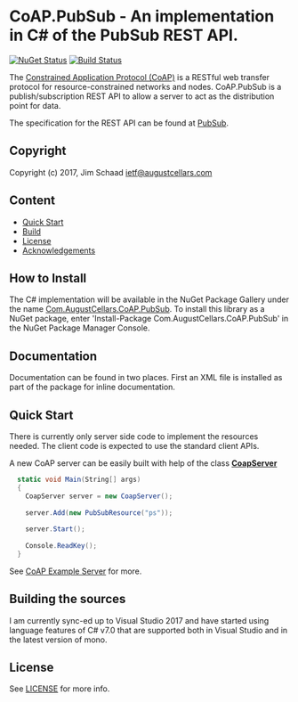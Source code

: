 # CoAP.PubSub - An implementation in C# of the PubSub REST API.

[![NuGet Status](https://img.shields.io/nuget/v/Com.AugustCellars.CoAP.png)](https://www.nuget.org/packages/Com.AugustCellars.CoAP)
[![Build Status](https://api.travis-ci.org/jimsch/CoAP-CSharp.png)](https://travis-ci.org/jimsch/CoAP-CSharp)

The [Constrained Application Protocol (CoAP)](https://datatracker.ietf.org/doc/draft-ietf-core-coap/) is a RESTful web transfer protocol for resource-constrained networks and nodes.
CoAP.PubSub is a publish/subscription REST API to allow a server to act as the distribution point for data.

The specification for the REST API can be found at [PubSub](https://datatracker.ietf.org/doc/draft-ietf-core-coap-pubsub/).


## Copyright

Copyright (c) 2017, Jim Schaad <ietf@augustcellars.com>

## Content

- [Quick Start](#quick-start)
- [Build](#build)
- [License](#license)
- [Acknowledgements](#acknowledgements)

## How to Install

The C# implementation will be available in the NuGet Package Gallery under the name [Com.AugustCellars.CoAP.PubSub](https://www.nuget.org/packages/Com.AugustCellars.CoAP.PubSub).
To install this library as a NuGet package, enter 'Install-Package Com.AugustCellars.CoAP.PubSub' in the NuGet Package Manager Console.

## Documentation

Documentation can be found in two places.
First an XML file is installed as part of the package for inline documentation.

## Quick Start

There is currently only server side code to implement the resources needed.
The client code is expected to use the standard client APIs.

A new CoAP server can be easily built with help of the class [**CoapServer**](CoAP.NET/Server/CoapServer.cs)

```csharp
  static void Main(String[] args)
  {
    CoapServer server = new CoapServer();
    
    server.Add(new PubSubResource("ps"));
    
    server.Start();
    
    Console.ReadKey();
  }
```

See [CoAP Example Server](PubSub.PubSubServer) for more.


## Building the sources

I am currently sync-ed up to Visual Studio 2017 and have started using language features of C# v7.0 that are supported both in Visual Studio and in the latest version of mono.

## License

See [LICENSE](LICENSE) for more info.


